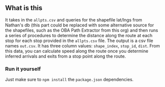 ## What is this

It takes in the `allpts.csv` and queries for the shapefile lat/lngs from Nathan's db (this part could be replaced with some alternative source for the shapefiles, such as the OBA Path Extractor from this org) and then runs a series of procedures to determine the distance along the route at each stop for each stop provided in the `allpts.csv` file. The output is a csv file names `out.csv`. It has three column values: `shape_index`, `stop_id`, `dist`. From this data, you can calculate speed along the route once you determine inferred arrivals and exits from a stop point along the route.


### Run it yourself

Just make sure to `npm install` the `package.json` dependencies.